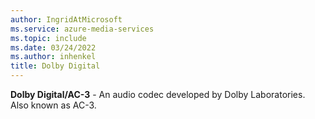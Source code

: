 ```yaml
---
author: IngridAtMicrosoft
ms.service: azure-media-services
ms.topic: include
ms.date: 03/24/2022
ms.author: inhenkel
title: Dolby Digital
---
```


**Dolby Digital/AC-3** - An audio codec developed by Dolby Laboratories.  Also known as AC-3.
